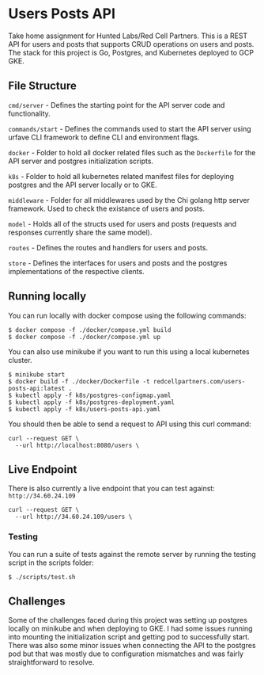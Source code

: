 # Users Posts API

Take home assignment for Hunted Labs/Red Cell Partners. This is a REST API for
users and posts that supports CRUD operations on users and posts. The stack for
this project is Go, Postgres, and Kubernetes deployed to GCP GKE.

## File Structure

`cmd/server` - Defines the starting point for the API server code and functionality. 

`commands/start` - Defines the commands used to start the API server using urfave CLI framework
to define CLI and environment flags. 

`docker` - Folder to hold all docker related files such as the `Dockerfile` for the API server
and postgres initialization scripts.

`k8s` - Folder to hold all kubernetes related manifest files for deploying postgres and the API
server locally or to GKE.

`middleware` - Folder for all middlewares used by the Chi golang http server framework. Used to 
check the existance of users and posts.

`model` - Holds all of the structs used for users and posts (requests and responses currently share the same model).

`routes` - Defines the routes and handlers for users and posts.

`store` - Defines the interfaces for users and posts and the postgres implementations of the respective clients.

## Running locally

You can run locally with docker compose using the following commands:

```
$ docker compose -f ./docker/compose.yml build
$ docker compose -f ./docker/compose.yml up
```

You can also use minikube if you want to run this using a local kubernetes cluster.

```
$ minikube start
$ docker build -f ./docker/Dockerfile -t redcellpartners.com/users-posts-api:latest .
$ kubectl apply -f k8s/postgres-configmap.yaml
$ kubectl apply -f k8s/postgres-deployment.yaml
$ kubectl apply -f k8s/users-posts-api.yaml
```

You should then be able to send a request to API using this curl command:

```
curl --request GET \
  --url http://localhost:8080/users \
```

## Live Endpoint

There is also currently a live endpoint that you can test against: `http://34.60.24.109`

```
curl --request GET \
  --url http://34.60.24.109/users \
```

### Testing

You can run a suite of tests against the remote server by running the testing script in the 
scripts folder:

```
$ ./scripts/test.sh
```

## Challenges

Some of the challenges faced during this project was setting up postgres locally on minikube and when deploying
to GKE. I had some issues running into mounting the initialization script and getting pod to successfully
start. There was also some minor issues when connecting the API to the postgres pod but that was mostly due
to configuration mismatches and was fairly straightforward to resolve.